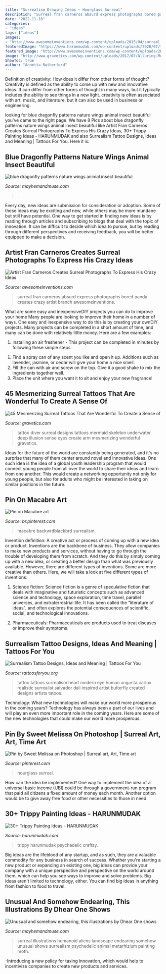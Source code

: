 ```yaml
---
title: "Surrealism Drawing Ideas ~ Hourglass Surreal"
description: "Surreal fran carneros absurd express photographs bored panda creates crazy artist branch awesomeinventions"
date: "2022-11-10"
categories:
- "ideas"
tags: ["ideas"]
images:
- "http://www.awesomeinventions.com/wp-content/uploads/2015/04/surreal-branch.jpg"
featuredImage: "https://www.harunmudak.com/wp-content/uploads/2020/07/trippy-painting-13-688x1024.jpg"
featured_image: "http://www.awesomeinventions.com/wp-content/uploads/2015/04/surreal-branch.jpg"
image: "http://www.gravetics.com/wp-content/uploads/2017/07/Alluring-Mermaid-Skelton-Surreal-Tattoo-Idea.jpg"
ShowToc: true
author: "Annetta Rutherford"
---
```



Definition of creativity: How does it differ from other forms of thought?
Creativity is defined as the ability to come up with new and innovative ideas. It can differ from other forms of thought in many ways, but it typically includes the ability to see things in a new light. creativity is often associated with art, music, and literature, but it can also be used in business or engineering.

	

		
looking for blue dragonfly patterns nature wings animal insect beautiful you've came to the right page. We have 8 Pics about blue dragonfly patterns nature wings animal insect beautiful like Artist Fran Carneros Creates Surreal Photographs To Express His Crazy Ideas, 30+ Trippy Painting Ideas - HARUNMUDAK and also Surrealism Tattoo Designs, Ideas and Meaning | Tattoos For You. Here it is:
		
    
## Blue Dragonfly Patterns Nature Wings Animal Insect Beautiful

<img loading=lazy src="https://mayhemandmuse.com/wp-content/uploads/2012/05/blue-dragonfly-patterns-nature-wings-animalinsect-beautiful-illustration-design-drawing-painting-696x928.jpg" onerror="this.onerror=null;this.src='https://tse1.mm.bing.net/th?id=OIP.rN_EbrclGSUFzp3Nlk2PyQHaJ4&amp;pid=15.1';" alt="blue dragonfly patterns nature wings animal insect beautiful">

_Source: mayhemandmuse.com_

>. 

	

Every day, new ideas are submission for consideration or adoption. Some of these ideas may be exciting and new, while others may be more mundane but still have potential. One way to get started in finding new ideas is by reading through articles and subscribing to blogs that deal with the topic of innovation. It can be difficult to decide which idea to pursue, but by reading through different perspectives and receiving feedback, you will be better equipped to make a decision.

    
## Artist Fran Carneros Creates Surreal Photographs To Express His Crazy Ideas

<img loading=lazy src="http://www.awesomeinventions.com/wp-content/uploads/2015/04/surreal-branch.jpg" onerror="this.onerror=null;this.src='https://tse3.mm.bing.net/th?id=OIP.CTaIvODhpu68lyptFvGx5QHaJt&amp;pid=15.1';" alt="Artist Fran Carneros Creates Surreal Photographs To Express His Crazy Ideas">

_Source: awesomeinventions.com_

>surreal fran carneros absurd express photographs bored panda creates crazy artist branch awesomeinventions. 

	

What are some easy and inexpensiveDIY projects you can do to improve your home
Many people are looking to improve their home in a number of ways. One easy and inexpensive way to do this is by creating your ownDIY projects. Many projects can be completed in a short amount of time, and many can be done with relatively little money. Here are a few examples: 
1. Installing an air freshener - This project can be completed in minutes by following these simple steps: 

1) Find a spray can of any scent you like and open it up. Additions such as lavender, jasmine, or cedar will give your home a nice smell. 
2) Fill the can with air and screw on the top. Give it a good shake to mix the ingredients together well. 
3) Place the unit where you want it to sit and enjoy your new fragrance!

    
## 45 Mesmerizing Surreal Tattoos That Are Wonderful To Create A Sense Of

<img loading=lazy src="http://www.gravetics.com/wp-content/uploads/2017/07/Alluring-Mermaid-Skelton-Surreal-Tattoo-Idea.jpg" onerror="this.onerror=null;this.src='https://tse1.mm.bing.net/th?id=OIP.x86yMY0USgalUUnNf5P76AHaHa&amp;pid=15.1';" alt="45 Mesmerizing Surreal Tattoos That Are Wonderful To Create a Sense of">

_Source: gravetics.com_

>tattoo diver surreal designs tattoos mermaid skeleton underwater deep illusion sense eyes create arm mesmerizing wonderful gravetics. 

	

Ideas for the future of the world are constantly being generated, and it's no surprise that many of them center around novel and innovative ideas. One such idea is the idea of a global youth leadership program that would connect young people from all over the world to share their ideas and learn from one another. This would create a networking opportunity not only for young people, but also for adults who might be interested in taking on similar positions in the future.

    
## Pin On Macabre Art

<img loading=lazy src="https://i.pinimg.com/736x/7e/34/79/7e3479909ea02c854fc5ef1f5456823f.jpg" onerror="this.onerror=null;this.src='https://tse3.mm.bing.net/th?id=OIP.MVunJJwkx1gmtvG7MV-YQQHaJP&amp;pid=15.1';" alt="Pin on Macabre art">

_Source: br.pinterest.com_

>macabre backwrdblackbrd surrealism. 

	

Invention definition: A creative act or process of coming up with a new idea or product.
Inventions are the backbone of business. They allow companies to make new products and services, without having to go through the trouble of developing them from scratch. And they do this by simply coming up with a new idea, or creating a better design than what was previously available.
However, there are different types of inventions. Some are more creative than others. Here, we will take a look at five different types of inventions:

1) Science fiction: Science fiction is a genre of speculative fiction that deals with imaginative and futuristic concepts such as advanced science and technology, space exploration, time travel, parallel universes, and extraterrestrial life. It has been called the "literature of ideas", and often explores the potential consequences of scientific, social, and technological innovations.

2) Pharmaceuticals: Pharmaceuticals are products used to treat diseases or improve their symptoms.

    
## Surrealism Tattoo Designs, Ideas And Meaning | Tattoos For You

<img loading=lazy src="https://www.tattoosforyou.org/wp-content/uploads/2017/08/Modern-Surrealism-Tattoo.jpg" onerror="this.onerror=null;this.src='https://tse2.mm.bing.net/th?id=OIP.z09FFITGhsKqBdQqf1lA4AHaKP&amp;pid=15.1';" alt="Surrealism Tattoo Designs, Ideas and Meaning | Tattoos For You">

_Source: tattoosforyou.org_

>tattoo tattoos surrealism heart modern eye human angarita carlox realistic surrealist salvador dali inspired artist butterfly created designs artists tatoos. 

	

Technology: What new technologies will make our world more prosperous in the coming years?
Technology has always been a part of our lives and will play an even more important role in the coming years. Here are some of the new technologies that could make our world more prosperous.

    
## Pin By Sweet Melissa On Photoshop | Surreal Art, Art, Time Art

<img loading=lazy src="https://i.pinimg.com/736x/b8/af/58/b8af5885bb4da8d84de09ae6451426d6--hourglass-tattoo-combine-pictures.jpg" onerror="this.onerror=null;this.src='https://tse1.mm.bing.net/th?id=OIP.TnoC3IC0Kd7A09wZGyrlgAHaMr&amp;pid=15.1';" alt="Pin by Sweet Melissa on Photoshop | Surreal art, Art, Time art">

_Source: pinterest.com_

>hourglass surreal. 

	

How can the idea be implemented?
One way to implement the idea of a universal basic income (UBI) could be through a government-run program that paid all citizens a fixed amount of money each month. Another option would be to give away free food or other necessities to those in need.

    
## 30+ Trippy Painting Ideas - HARUNMUDAK

<img loading=lazy src="https://www.harunmudak.com/wp-content/uploads/2020/07/trippy-painting-13-688x1024.jpg" onerror="this.onerror=null;this.src='https://tse4.mm.bing.net/th?id=OIP.Vovvos1xBeBXcp2VbCNs-wHaLB&amp;pid=15.1';" alt="30+ Trippy Painting Ideas - HARUNMUDAK">

_Source: harunmudak.com_

>trippy harunmudak psychadelic craftsy. 

	

Big ideas are the lifeblood of any startup, and as such, they are a valuable commodity for any business in search of success. Whether you're starting a new product or expanding an existing one, big ideas can provide your company with a unique perspective and perspective on the world around them, which can help you see ways to improve and solve problems. Big ideas aren't limited to technology, either. You can find big ideas in anything from fashion to food to travel.

    
## Unusual And Somehow Endearing, This Illustrations By Dhear One Shows

<img loading=lazy src="http://mayhemandmuse.com/wp-content/uploads/2013/09/Unusual-and-somehow-endearing-this-illustrations-by-Dhear-One-shows-two-humanoid-aliens-in-a-surreal-landscape.jpg" onerror="this.onerror=null;this.src='https://tse1.mm.bing.net/th?id=OIP.BvSLmbTtl1MJ4mkHveAYuAAAAA&amp;pid=15.1';" alt="Unusual and somehow endearing, this illustrations by Dhear One shows">

_Source: mayhemandmuse.com_

>surreal illustrations humanoid aliens landscape endearing somehow unusual shows surrealism psychedelic animal metarhizium painting moth. 

	

-Introducing a new policy for taxing innovation, which would help to incentivize companies to create new products and services.

